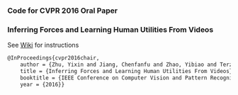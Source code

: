 ### Code for CVPR 2016 Oral Paper
### Inferring Forces and Learning Human Utilities From Videos

See [Wiki](https://github.com/xiaozhuchacha/ChairPerson/wiki/Home/) for instructions

```bash
@InProceedings{cvpr2016chair,
    author = {Zhu, Yixin and Jiang, Chenfanfu and Zhao, Yibiao and Terzopoulos, Demetri and Zhu, Song-Chun},
    title = {Inferring Forces and Learning Human Utilities From Videos},
    booktitle = {IEEE Conference on Computer Vision and Pattern Recognition (CVPR)},
    year = {2016}}
```
